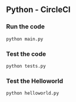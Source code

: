 ## Python - CircleCI

### Run the code
```
python main.py
```

### Test the code
```
python tests.py
```
### Test the Helloworld
```
python helloworld.py
```
